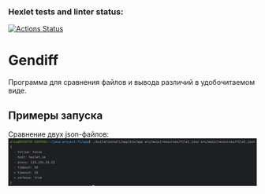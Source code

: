 ### Hexlet tests and linter status:
[![Actions Status](https://github.com/ElsaAkhmatyanova/java-project-71/actions/workflows/hexlet-check.yml/badge.svg)](https://github.com/ElsaAkhmatyanova/java-project-71/actions)

# Gendiff
Программа для сравнения файлов и вывода различий в удобочитаемом виде.

## Примеры запуска
Сравнение двух json-файлов:
![gendiffJsonFiles.PNG](images/gendiffJsonFiles.PNG)